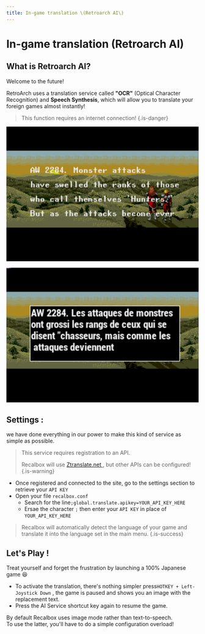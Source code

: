 ```yaml
---
title: In-game translation \(Retroarch AI\)
---
```


# In-game translation \(Retroarch AI\)

## What is Retroarch AI?

Welcome to the future!   
  
RetroArch uses a translation service called **"OCR"** \(Optical Character Recognition\) and **Speech Synthesis**, which will allow you to translate your foreign games almost instantly!


>This function requires an internet connection!
{.is-danger}

![Before](/migration-images/basic-manual/features/ocr1.png)



![After](/migration-images/basic-manual/features/ocr2.png)

## Settings :

we have done everything in our power to make this kind of service as simple as possible.


>This service requires registration to an API.
>
>Recalbox will use [Ztranslate.net ](https://ztranslate.net/),  but other APIs can be configured!
{.is-warning}

* Once registered and connected to the site, go to the settings section to retrieve your `API KEY`
* Open your file `recalbox.conf`
  * Search for the line`;global.translate.apikey=YOUR_API_KEY_HERE`
  * Ersae the character `;` then enter your `API KEY` in place of `YOUR_API_KEY_HERE`


>Recalbox will automatically detect the language of your game and translate it into the language set in the main menu.
{.is-success}

## Let's Play !

Treat yourself and forget the frustration by launching a 100% Japanese game 😆

* To activate the translation, there's nothing simpler press`HOTKEY + Left-Joystick Down` , the game is paused and shows you an image with the replacement text.
* Press the AI ​​Service shortcut key again to resume the game.

By default Recalbox uses image mode rather than text-to-speech.  
To use the latter, you'll have to do a simple configuration overload!

